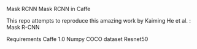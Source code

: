 Mask RCNN
Mask RCNN in Caffe

This repo attempts to reproduce this amazing work by Kaiming He et al. : Mask R-CNN

Requirements
Caffe 1.0
Numpy
COCO dataset
Resnet50
